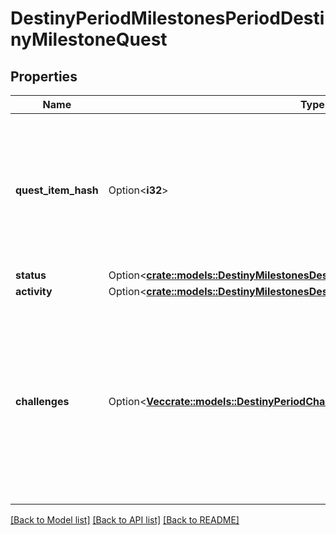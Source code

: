 # DestinyPeriodMilestonesPeriodDestinyMilestoneQuest

## Properties

Name | Type | Description | Notes
------------ | ------------- | ------------- | -------------
**quest_item_hash** | Option<**i32**> | Quests are defined as Items in content. As such, this is the hash identifier of the DestinyInventoryItemDefinition that represents this quest. It will have pointers to all of the steps in the quest, and display information for the quest (title, description, icon etc) Individual steps will be referred to in the Quest item's DestinyInventoryItemDefinition.setData property, and themselves are Items with their own renderable data. | [optional]
**status** | Option<[**crate::models::DestinyMilestonesDestinyMilestoneQuestStatus**](Destiny_Milestones_DestinyMilestoneQuest_status.md)> |  | [optional]
**activity** | Option<[**crate::models::DestinyMilestonesDestinyMilestoneQuestActivity**](Destiny_Milestones_DestinyMilestoneQuest_activity.md)> |  | [optional]
**challenges** | Option<[**Vec<crate::models::DestinyPeriodChallengesPeriodDestinyChallengeStatus>**](Destiny.Challenges.DestinyChallengeStatus.md)> | The activities referred to by this quest can have many associated challenges. They are all contained here, with activityHashes so that you can associate them with the specific activity variants in which they can be found. In retrospect, I probably should have put these under the specific Activity Variants, but it's too late to change it now. Theoretically, a quest without Activities can still have Challenges, which is why this is on a higher level than activity/variants, but it probably should have been in both places. That may come as a later revision. | [optional]

[[Back to Model list]](../README.md#documentation-for-models) [[Back to API list]](../README.md#documentation-for-api-endpoints) [[Back to README]](../README.md)


